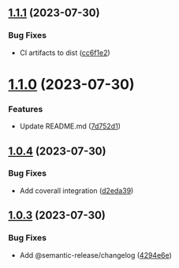 ## [1.1.1](https://github.com/SylvanasCry/schema-registry-ajv/compare/v1.1.0...v1.1.1) (2023-07-30)


### Bug Fixes

* CI artifacts to dist ([cc6f1e2](https://github.com/SylvanasCry/schema-registry-ajv/commit/cc6f1e2ed8da6bff852fad13963e001b8ec73ecd))

# [1.1.0](https://github.com/SylvanasCry/schema-registry-ajv/compare/v1.0.4...v1.1.0) (2023-07-30)


### Features

* Update README.md ([7d752d1](https://github.com/SylvanasCry/schema-registry-ajv/commit/7d752d1be6dc65d69f08be32cad016fe042b21dd))

## [1.0.4](https://github.com/SylvanasCry/schema-registry-ajv/compare/v1.0.3...v1.0.4) (2023-07-30)


### Bug Fixes

* Add coverall integration ([d2eda39](https://github.com/SylvanasCry/schema-registry-ajv/commit/d2eda39bc1a7857cc6b753d75a4918324c6050c9))

## [1.0.3](https://github.com/SylvanasCry/schema-registry-ajv/compare/v1.0.2...v1.0.3) (2023-07-30)


### Bug Fixes

* Add @semantic-release/changelog ([4294e6e](https://github.com/SylvanasCry/schema-registry-ajv/commit/4294e6ed5a1a10bd391d753402feae45649e6fb0))
